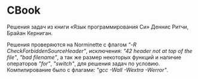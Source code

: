# CBook
Решения задач из книги «Язык программирования Си» Деннис Ритчи, Брайан Керниган.

Решения проверяются на Norminette с флагом _"-R CheckForbiddenSourceHeader"_, исключения: _"42 header not at top of the file"_, _"bad filename"_, а так же размер некоторых функций и наличие операторов _"for"_, _"switch"_, для решения задач по условию.
Компилирование было с флагами: _"gcc -Wall -Wextra -Werror"_.
